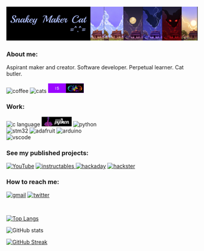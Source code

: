 ![Banner image](https://github.com/snkYmkrct/snkYmkrct/blob/main/Images/github_banner_blue_cat_left.png)

### About me:
Aspirant maker and creator. Software developer. Perpetual learner. Cat butler. <br><br>
<img src='https://forthebadge.com/images/badges/powered-by-coffee.svg' alt='coffee' height='25'>   <img src='https://forthebadge.com/images/badges/contains-cat-gifs.svg' alt='cats' height='25'>   <img src='https://github.com/snkYmkrct/snkYmkrct/blob/main/Images/is_ND_final.png' alt='ND' height='25'>

### Work: 
<img src='https://img.shields.io/badge/C-00599C?style=for-the-badge&logo=c&logoColor=white' alt='c language' height='25'>   <img src='https://github.com/snkYmkrct/snkYmkrct/blob/main/Images/CircuitPython_logo.png' alt='circpython' height='25'>   <img src='https://img.shields.io/badge/Python-FFD43B?style=for-the-badge&logo=python&logoColor=blue' alt='python' height='25'>   
<img src='https://img.shields.io/badge/STM32-03234B?style=for-the-badge&logo=STMicroelectronics&logoColor=white' alt='stm32' height='25'>   <img src='https://img.shields.io/badge/adafruit-000000?style=for-the-badge&logo=adafruit&logoColor=white' alt='adafruit' height='25'>   <img src='https://img.shields.io/badge/Arduino-00979D?style=for-the-badge&logo=Arduino&logoColor=white' alt='arduino' height='25'>     
<img src='https://img.shields.io/badge/VSCode-007ACC?style=for-the-badge&logo=visual%20studio%20code&logoColor=white' alt='vscode' height='25'>   

### See my published projects:
[<img src='https://img.shields.io/badge/youtube-ff0000?style=for-the-badge&logo=youtube&logoColor=white' alt='YouTube' height='25'>](https://www.youtube.com/@snkYmkrct
)   [<img src='https://img.shields.io/badge/instructables-FABF15?style=for-the-badge&logo=instructables&logoColor=black' alt='instructables'  height='25'> ](https://www.instructables.com/member/snkYmkrct/)   [<img src='https://img.shields.io/badge/Hackaday-000000?style=for-the-badge&logo=hackaday&logoColor=white' alt='hackaday' height='25'>](https://hackaday.io/snkYmkrct)   [<img src='https://img.shields.io/badge/Hackster-2E9FE6?style=for-the-badge&logo=hackster&logoColor=white' alt='hackster' height='25'>](https://www.hackster.io/snkYmkrct) 



### How to reach me: 
[<img src='https://img.shields.io/badge/Gmail-EA4335?style=for-the-badge&logo=gmail&logoColor=white' alt='gmail' height='25'>](mailto:snkymkrct@gmail.com)
[<img src='https://img.shields.io/badge/twitter-1DA1F2?style=for-the-badge&logo=twitter&logoColor=white' alt='twitter' height='25'>](https://twitter.com/snkYmkrct)   

<br>

[![Top Langs](https://github-readme-stats.vercel.app/api/top-langs/?username=snkYmkrct&layout=compact&theme=tokyonight)](https://github.com/anuraghazra/github-readme-stats)

![GitHub stats](https://github-readme-stats.vercel.app/api?username=snkYmkrct&show_icons=true&theme=tokyonight  )

[![GitHub Streak](https://github-readme-streak-stats.herokuapp.com/?user=snkYmkrct&theme=tokyonight)](https://git.io/streak-stats)





